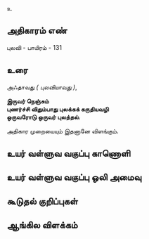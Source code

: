 உ


## அதிகாரம் எண்

புலவி - பாயிரம் - 131
## உரை

அஃதாவது _( 	புலவியாவது )_,  

**இருவர் நெஞ்சும்  
புணர்ச்சி விதும்பாது புலக்கக் கருதியவழி  
ஒருவரோடு ஒருவர் புலத்தல்**. 

அதிகார முறையையும் இதனானே விளங்கும்.

## உயர் வள்ளுவ வகுப்பு காணொளி


## உயர் வள்ளுவ வகுப்பு ஒலி அமைவு 


## கூடுதல் குறிப்புகள்


## ஆங்கில விளக்கம்

